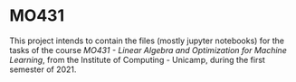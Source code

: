 # MO431
This project intends to contain the files (mostly jupyter notebooks) for the tasks of the course *MO431 - Linear Algebra and Optimization for Machine Learning*, from the Institute of Computing - Unicamp, during the first semester of 2021.

